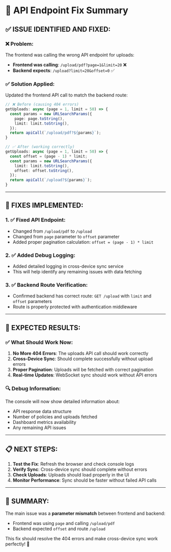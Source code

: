 # 🔧 API Endpoint Fix Summary

## ✅ **ISSUE IDENTIFIED AND FIXED:**

### **❌ Problem:**
The frontend was calling the wrong API endpoint for uploads:
- **Frontend was calling**: `/upload/pdf?page=1&limit=20` ❌
- **Backend expects**: `/upload?limit=20&offset=0` ✅

### **✅ Solution Applied:**
Updated the frontend API call to match the backend route:

```typescript
// ❌ Before (causing 404 errors)
getUploads: async (page = 1, limit = 50) => {
  const params = new URLSearchParams({
    page: page.toString(),
    limit: limit.toString(),
  });
  return apiCall(`/upload/pdf?${params}`);
}

// ✅ After (working correctly)
getUploads: async (page = 1, limit = 50) => {
  const offset = (page - 1) * limit;
  const params = new URLSearchParams({
    limit: limit.toString(),
    offset: offset.toString(),
  });
  return apiCall(`/upload?${params}`);
}
```

---

## 🔧 **FIXES IMPLEMENTED:**

### **1. ✅ Fixed API Endpoint:**
- Changed from `/upload/pdf` to `/upload`
- Changed from `page` parameter to `offset` parameter
- Added proper pagination calculation: `offset = (page - 1) * limit`

### **2. ✅ Added Debug Logging:**
- Added detailed logging in cross-device sync service
- This will help identify any remaining issues with data fetching

### **3. ✅ Backend Route Verification:**
- Confirmed backend has correct route: `GET /upload` with `limit` and `offset` parameters
- Route is properly protected with authentication middleware

---

## 🚀 **EXPECTED RESULTS:**

### **✅ What Should Work Now:**
1. **No More 404 Errors**: The uploads API call should work correctly
2. **Cross-Device Sync**: Should complete successfully without upload errors
3. **Proper Pagination**: Uploads will be fetched with correct pagination
4. **Real-time Updates**: WebSocket sync should work without API errors

### **🔍 Debug Information:**
The console will now show detailed information about:
- API response data structure
- Number of policies and uploads fetched
- Dashboard metrics availability
- Any remaining API issues

---

## 📋 **NEXT STEPS:**

1. **Test the Fix**: Refresh the browser and check console logs
2. **Verify Sync**: Cross-device sync should complete without errors
3. **Check Uploads**: Uploads should load properly in the UI
4. **Monitor Performance**: Sync should be faster without failed API calls

---

## 🎯 **SUMMARY:**

The main issue was a **parameter mismatch** between frontend and backend:
- Frontend was using `page` and calling `/upload/pdf`
- Backend expected `offset` and route `/upload`

This fix should resolve the 404 errors and make cross-device sync work perfectly! 🎉

